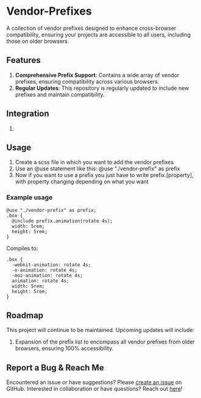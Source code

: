 # Vendor-Prefixes
A collection of vendor prefixes designed to enhance cross-browser compatibility, ensuring your projects are accessible to all users, including those on older browsers.

## Features
1. **Comprehensive Prefix Support**: Contains a wide array of vendor prefixes, ensuring compatibility across various browsers.
2. **Regular Updates**: This repository is regularly updated to include new prefixes and maintain compatibility.

## Integration
1. 

## Usage
1. Create a scss file in which you want to add the vendor prefixes
2. Use an @use statement like this:
@use "./vendor-prefix" as prefix
3. Now if you want to use a prefix you just have to write prefix.\[property\], with property changing depending on what you want
### Example usage
```
@use "./vendor-prefix" as prefix;
.box {
  @include prefix.animation(rotate 4s);
  width: 5rem;
  height: 5rem;
}
```
Compiles to:
```
.box {
  -webkit-animation: rotate 4s;
  -o-animation: rotate 4s;
  -moz-animation: rotate 4s;
  animation: rotate 4s;
  width: 5rem;
  height: 5rem;
}
```
## Roadmap
This project will continue to be maintained. Upcoming updates will include:

1. Expansion of the prefix list to encompass all vendor prefixes from older browsers, ensuring 100% accessibility.

## Report a Bug & Reach Me
Encountered an issue or have suggestions? Please [create an issue](https://github.com/tomScheers/vendor-prefixes/issues) on GitHub. Interested in collaboration or have questions? Reach out [here](https://github.com/tomScheers)!
